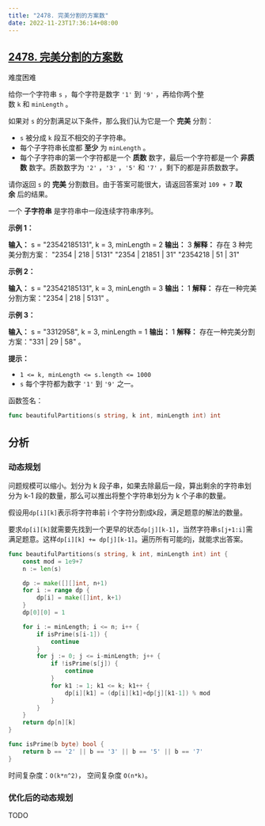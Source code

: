 ```yaml
---
title: "2478. 完美分割的方案数"
date: 2022-11-23T17:36:14+08:00
---
```


## [2478. 完美分割的方案数](https://leetcode.cn/problems/number-of-beautiful-partitions/)

难度困难

给你一个字符串 `s` ，每个字符是数字 `'1'` 到 `'9'` ，再给你两个整数 `k` 和 `minLength` 。

如果对 `s` 的分割满足以下条件，那么我们认为它是一个 **完美** 分割：

- `s` 被分成 `k` 段互不相交的子字符串。
- 每个子字符串长度都 **至少** 为 `minLength` 。
- 每个子字符串的第一个字符都是一个 **质数** 数字，最后一个字符都是一个 **非质数** 数字。质数数字为 `'2'` ，`'3'` ，`'5'` 和 `'7'` ，剩下的都是非质数数字。

请你返回 `s` 的 **完美** 分割数目。由于答案可能很大，请返回答案对 `109 + 7` **取余** 后的结果。

一个 **子字符串** 是字符串中一段连续字符串序列。

**示例 1：**

**输入：** s = "23542185131", k = 3, minLength = 2
**输出：** 3
**解释：** 存在 3 种完美分割方案：
"2354 | 218 | 5131"
"2354 | 21851 | 31"
"2354218 | 51 | 31"

**示例 2：**

**输入：** s = "23542185131", k = 3, minLength = 3
**输出：** 1
**解释：** 存在一种完美分割方案："2354 | 218 | 5131" 。

**示例 3：**

**输入：** s = "3312958", k = 3, minLength = 1
**输出：** 1
**解释：** 存在一种完美分割方案："331 | 29 | 58" 。

**提示：**

- `1 <= k, minLength <= s.length <= 1000`
- `s` 每个字符都为数字 `'1'` 到 `'9'` 之一。

函数签名：

```go
func beautifulPartitions(s string, k int, minLength int) int
```

## 分析

### 动态规划

问题规模可以缩小。划分为 k 段子串，如果去除最后一段，算出剩余的字符串划分为 k-1 段的数量，那么可以推出将整个字符串划分为 k 个子串的数量。

假设用`dp[i][k]`表示将字符串前 i 个字符分割成k段，满足题意的解法的数量。

要求`dp[i][k]`就需要先找到一个更早的状态`dp[j][k-1]`，当然字符串`s[j+1:i]`需满足题意。这样`dp[i][k] += dp[j][k-1]`。遍历所有可能的j，就能求出答案。

```go
func beautifulPartitions(s string, k int, minLength int) int {
    const mod = 1e9+7
    n := len(s)

    dp := make([][]int, n+1)
    for i := range dp {
        dp[i] = make([]int, k+1)
    }
    dp[0][0] = 1

    for i := minLength; i <= n; i++ {
        if isPrime(s[i-1]) {
            continue
        }
        for j := 0; j <= i-minLength; j++ {
            if !isPrime(s[j]) {
                continue
            }
            for k1 := 1; k1 <= k; k1++ {
                dp[i][k1] = (dp[i][k1]+dp[j][k1-1]) % mod
            }
        }
    }
    return dp[n][k]
}

func isPrime(b byte) bool {
    return b == '2' || b == '3' || b == '5' || b == '7'
}
```

时间复杂度：`O(k*n^2)`， 空间复杂度 `O(n*k)`。

### 优化后的动态规划

TODO



